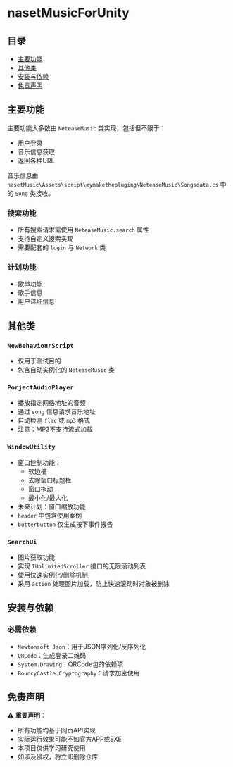 # nasetMusicForUnity

## 目录
- [主要功能](#主要功能)
- [其他类](#其他类)
- [安装与依赖](#安装与依赖)
- [免责声明](#免责声明)

## 主要功能

主要功能大多数由 `NeteaseMusic` 类实现，包括但不限于：
- 用户登录
- 音乐信息获取
- 返回各种URL

音乐信息由 `nasetMusic\Assets\script\mymakethepluging\NeteaseMusic\Songsdata.cs` 中的 `Song` 类接收。

### 搜索功能
- 所有搜索请求需使用 `NeteaseMusic.search` 属性
- 支持自定义搜索实现
- 需要配套的 `login` 与 `Network` 类

### 计划功能
- 歌单功能
- 歌手信息
- 用户详细信息

## 其他类

### `NewBehaviourScript`
- 仅用于测试目的
- 包含自动实例化的 `NeteaseMusic` 类

### `PorjectAudioPlayer`
- 播放指定网络地址的音频
- 通过 `song` 信息请求音乐地址
- 自动检测 `flac` 或 `mp3` 格式
- 注意：MP3不支持流式加载

### `WindowUtility`
- 窗口控制功能：
  - 软边框
  - 去除窗口标题栏
  - 窗口拖动
  - 最小化/最大化
- 未来计划：窗口缩放功能
- `header` 中包含使用案例
- `butterbutton` 仅生成按下事件报告

### `SearchUi`
- 图片获取功能
- 实现 `IUnlimitedScroller` 接口的无限滚动列表
- 使用快速实例化/删除机制
- 采用 `action` 处理图片加载，防止快速滚动时对象被删除

## 安装与依赖

### 必需依赖
- `Newtonsoft Json`：用于JSON序列化/反序列化
- `QRCode`：生成登录二维码
- `System.Drawing`：QRCode包的依赖项
- `BouncyCastle.Cryptography`：请求加密使用

## 免责声明

⚠️ **重要声明**：
- 所有功能均基于网页API实现
- 实际运行效果可能不如官方APP或EXE
- 本项目仅供学习研究使用
- 如涉及侵权，将立即删除仓库
